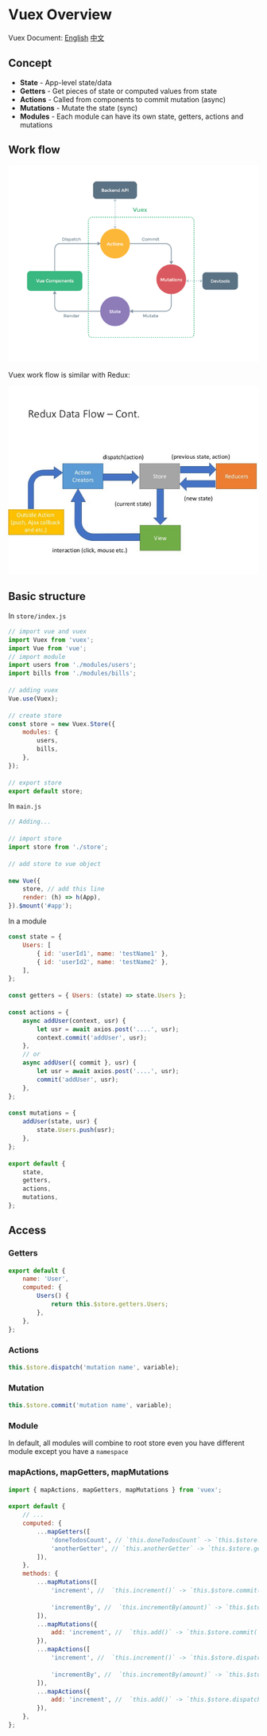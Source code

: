 # Vuex Overview


Vuex Document: [English](https://vuex.vuejs.org) [中文](https://vuex.vuejs.org/zh/)

## Concept

-   **State** - App-level state/data
-   **Getters** - Get pieces of state or computed values from state
-   **Actions** - Called from components to commit mutation (async)
-   **Mutations** - Mutate the state (sync)
-   **Modules** - Each module can have its own state, getters, actions and mutations

## Work flow

![vuex workflow](/images/vuex/vuex.png)

Vuex work flow is similar with Redux:

![redux workflow](/images/vuex/redux.jpeg)

## Basic structure

In `store/index.js`

```js
// import vue and vuex
import Vuex from 'vuex';
import Vue from 'vue';
// import module
import users from './modules/users';
import bills from './modules/bills';

// adding vuex
Vue.use(Vuex);

// create store
const store = new Vuex.Store({
    modules: {
        users,
        bills,
    },
});

// export store
export default store;
```

In `main.js`

```js
// Adding...

// import store
import store from './store';

// add store to vue object

new Vue({
    store, // add this line
    render: (h) => h(App),
}).$mount('#app');
```

In a module

```js
const state = {
    Users: [
        { id: 'userId1', name: 'testName1' },
        { id: 'userId2', name: 'testName2' },
    ],
};

const getters = { Users: (state) => state.Users };

const actions = {
    async addUser(context, usr) {
        let usr = await axios.post('....', usr);
        context.commit('addUser', usr);
    },
    // or
    async addUser({ commit }, usr) {
        let usr = await axios.post('....', usr);
        commit('addUser', usr);
    },
};

const mutations = {
    addUser(state, usr) {
        state.Users.push(usr);
    },
};

export default {
    state,
    getters,
    actions,
    mutations,
};
```

## Access

### Getters

```js
export default {
    name: 'User',
    computed: {
        Users() {
            return this.$store.getters.Users;
        },
    },
};
```

### Actions

```js
this.$store.dispatch('mutation name', variable);
```

### Mutation

```js
this.$store.commit('mutation name', variable);
```

### Module

In default, all modules will combine to root store even you have different module except you have a `namespace`

### mapActions, mapGetters, mapMutations

```js
import { mapActions, mapGetters, mapMutations } from 'vuex';

export default {
    // ...
    computed: {
        ...mapGetters([
            'doneTodosCount', // `this.doneTodosCount` -> `this.$store.getters.doneTodosCount`
            'anotherGetter', // `this.anotherGetter` -> `this.$store.getters.anotherGetter`
        ]),
    },
    methods: {
        ...mapMutations([
            'increment', //  `this.increment()` -> `this.$store.commit('increment')`

            'incrementBy', //  `this.incrementBy(amount)` -> `this.$store.commit('incrementBy', amount)`
        ]),
        ...mapMutations({
            add: 'increment', //  `this.add()` -> `this.$store.commit('increment')`
        }),
        ...mapActions([
            'increment', //  `this.increment()` -> `this.$store.dispatch('increment')`

            'incrementBy', //  `this.incrementBy(amount)` -> `this.$store.dispatch('incrementBy', amount)`
        ]),
        ...mapActions({
            add: 'increment', //  `this.add()` -> `this.$store.dispatch('increment')`
        }),
    },
};
```

